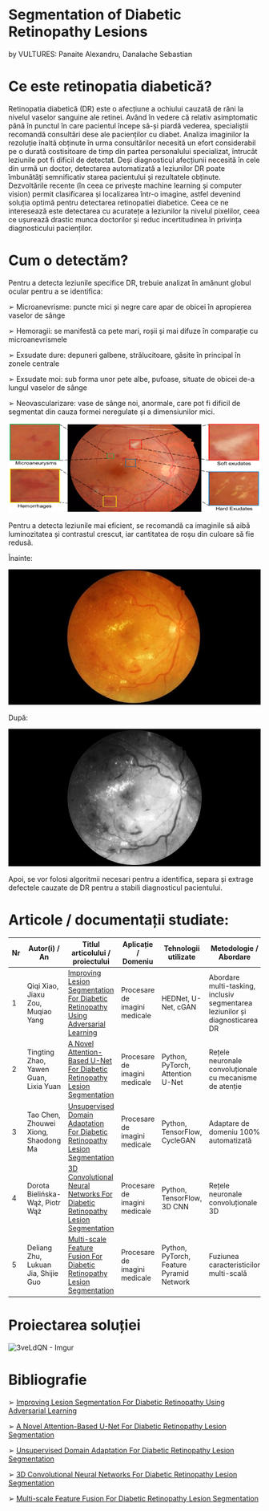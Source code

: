 # Segmentation of Diabetic Retinopathy Lesions 
 by VULTURES: Panaite Alexandru, Danalache Sebastian

# Ce este retinopatia diabetică?
Retinopatia diabetică (DR) este o afecțiune a ochiului cauzată de răni la nivelul vaselor sanguine ale retinei. Având în vedere că relativ asimptomatic până în punctul în care pacientul începe să-și piardă vederea, specialiștii recomandă consultări dese ale pacienților cu diabet. Analiza imaginilor la rezoluție înaltă obținute în urma consultărilor necesită un efort considerabil pe o durată costisitoare de timp din partea personalului specializat, întrucât leziunile pot fi dificil de detectat. Deși diagnosticul afecțiunii necesită în cele din urmă un doctor, detectarea automatizată a leziunilor DR poate îmbunătăți semnificativ starea pacientului și rezultatele obținute. Dezvoltările recente (în ceea ce privește machine learning și computer vision) permit clasificarea și localizarea într-o imagine, astfel devenind soluția optimă pentru detectarea retinopatiei diabetice. Ceea ce ne interesează este detectarea cu acuratețe a leziunilor la nivelul pixelilor, ceea ce ușurează drastic munca doctorilor și reduc incertitudinea în privința diagnosticului pacienților.


# Cum o detectăm?

Pentru a detecta leziunile specifice DR, trebuie analizat în amănunt globul ocular pentru a se identifica:

➢ Microanevrisme: puncte mici și negre care apar de obicei în apropierea vaselor de sânge 

➢ Hemoragii: se manifestă ca pete mari, roșii și mai difuze în comparație cu microanevrismele 

➢ Exsudate dure: depuneri galbene, strălucitoare, găsite în principal în zonele centrale 

➢ Exsudate moi: sub forma unor pete albe, pufoase, situate de obicei de-a lungul vaselor de sânge 

➢ Neovascularizare: vase de sânge noi, anormale, care pot fi dificil de segmentat din cauza formei neregulate și a dimensiunilor mici.

![Imagine 1](https://github.com/PrelucrareaImaginilor/pi-p-proiect-vultures/blob/master/diverse/Imagine3.png)

Pentru a detecta leziunile mai eficient, se recomandă ca imaginile să aibă luminozitatea și contrastul crescut, iar cantitatea de roșu din culoare să fie redusă.

Înainte:

![Imagine 2](https://github.com/PrelucrareaImaginilor/pi-p-proiect-vultures/blob/master/diverse/Imagine1.jpg)

După:

![Imagine 3](https://github.com/PrelucrareaImaginilor/pi-p-proiect-vultures/blob/master/diverse/Imagine2.png)

Apoi, se vor folosi algoritmii necesari pentru a identifica, separa și extrage defectele cauzate de DR pentru a stabili diagnosticul pacientului.

# Articole / documentații studiate:


| Nr | Autor(i) / An                         | Titlul articolului / proiectului                                                                                                                                    | Aplicație / Domeniu           | Tehnologii utilizate                     | Metodologie / Abordare                                                       | Rezultate                                                                                        | Limitări                                                                           | Comentarii suplimentare                                      |
| -- | ------------------------------------- | ------------------------------------------------------------------------------------------------------------------------------------------------------------------- | ----------------------------- | ---------------------------------------- | ---------------------------------------------------------------------------- | ------------------------------------------------------------------------------------------------ | ---------------------------------------------------------------------------------- | ------------------------------------------------------------ |
| 1  | Qiqi Xiao, Jiaxu Zou, Muqiao Yang     | [Improving Lesion Segmentation For Diabetic Retinopathy Using Adversarial Learning](https://arxiv.org/pdf/2007.13854v1)                                             | Procesare de imagini medicale | HEDNet, U-Net, cGAN                      | Abordare multi-tasking, inclusiv segmentarea leziunilor și diagnosticarea DR | o abordare multi-tasking bazată pe identificarea și detectarea leziunilor DR de pe globul ocular | Dependență de dataset, Complexitatea computațională                                | \-                                                           |
| 2  | Tingting Zhao, Yawen Guan, Lixia Yuan | [A Novel Attention-Based U-Net For Diabetic Retinopathy Lesion Segmentation](https://www.frontiersin.org/journals/medicine/articles/10.3389/fmed.2023.1309795/full) | Procesare de imagini medicale | Python, PyTorch, Attention U-Net         | Rețele neuronale convoluționale cu mecanisme de atenție                      | Îmbunătățirea semnificativă a preciziei în zonele cu margini neclare                             | Necesită un set de date mare pentru antrenare, variabilitatea calității imaginilor | \-                                                           |
| 3  | Tao Chen, Zhouwei Xiong, Shaodong Ma  | [Unsupervised Domain Adaptation For Diabetic Retinopathy Lesion Segmentation](https://pmc.ncbi.nlm.nih.gov/articles/PMC11130363/)                                   | Procesare de imagini medicale | Python, TensorFlow, CycleGAN             | Adaptare de domeniu 100% automatizată                                        | Performanță competitivă pe seturi de date noi                                                    | Depinde de calitatea datelor de sursă, poate fi mai puțin calitativă segmentarea   | Poate fi util pentru a reduce efortul de etichetare.         |
| 4  | Dorota Bielińska-Wąż, Piotr Wąż       | [3D Convolutional Neural Networks For Diabetic Retinopathy Lesion Segmentation](https://www.mdpi.com/2075-4426/12/9/1454)                                           | Procesare de imagini medicale | Python, TensorFlow, 3D CNN               | Rețele neuronale convoluționale 3D                                           | Exploatarea informației 3D pentru o segmentare mai precisă                                       | Necesită imagini 3D de înaltă calitate, timp, resurse și mentenanță costisitoare   | Poate fi extins la alte tipuri de leziuni oculare.           |
| 5  | Deliang Zhu, Lukuan Jia, Shijie Guo   | [Multi-scale Feature Fusion For Diabetic Retinopathy Lesion Segmentation](https://pmc.ncbi.nlm.nih.gov/articles/PMC9777401/)                                        | Procesare de imagini medicale | Python, PyTorch, Feature Pyramid Network | Fuziunea caracteristicilor multi-scală                                       | Îmbunătățirea detectării leziunilor de diferite dimensiuni                                       | Sensibil la zgomotul din imagini, calitate slabă, Interpretabilitatea rezultatelor | Poate beneficia de o preprocesare mai avansată a imaginilor. |



# Proiectarea soluției

![3veLdQN - Imgur](https://github.com/user-attachments/assets/911afdf6-9308-4568-82e8-06edd8746ae9)

# Bibliografie 

➢ [Improving Lesion Segmentation For Diabetic Retinopathy Using Adversarial Learning](https://arxiv.org/pdf/2007.13854v1)

➢ [A Novel Attention-Based U-Net For Diabetic Retinopathy Lesion Segmentation](https://www.frontiersin.org/journals/medicine/articles/10.3389/fmed.2023.1309795/full)

➢ [Unsupervised Domain Adaptation For Diabetic Retinopathy Lesion Segmentation](https://pmc.ncbi.nlm.nih.gov/articles/PMC11130363/)

➢ [3D Convolutional Neural Networks For Diabetic Retinopathy Lesion Segmentation](https://www.mdpi.com/2075-4426/12/9/1454)

➢ [Multi-scale Feature Fusion For Diabetic Retinopathy Lesion Segmentation](https://pmc.ncbi.nlm.nih.gov/articles/PMC9777401/)

